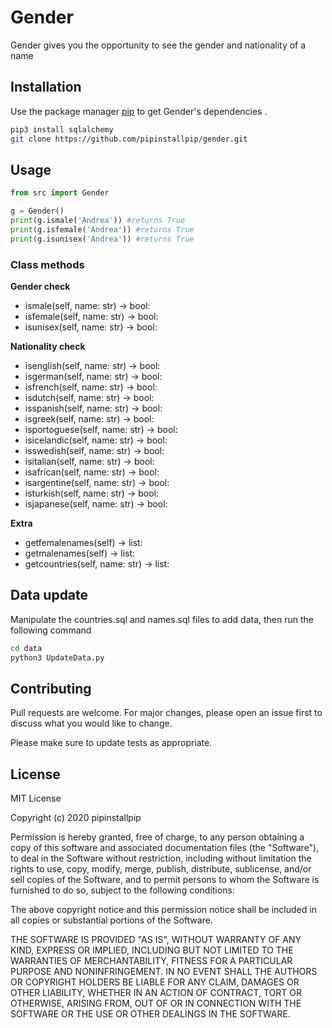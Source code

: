 # Gender

Gender gives you the opportunity to see the gender and nationality of a name

## Installation

Use the package manager [pip](https://pip.pypa.io/en/stable/) to get Gender's dependencies .

```bash
pip3 install sqlalchemy
git clone https://github.com/pipinstallpip/gender.git
```

## Usage

```python
from src import Gender

g = Gender()
print(g.ismale('Andrea')) #returns True
print(g.isfemale('Andrea')) #returns True
print(g.isunisex('Andrea')) #returns True

```

### Class methods

**Gender check**

- ismale(self, name: str) -> bool:
- isfemale(self, name: str) -> bool:
- isunisex(self, name: str) -> bool:

**Nationality check**

- isenglish(self, name: str) -> bool:
- isgerman(self, name: str) -> bool:
- isfrench(self, name: str) -> bool:
- isdutch(self, name: str) -> bool:
- isspanish(self, name: str) -> bool:
- isgreek(self, name: str) -> bool:
- isportoguese(self, name: str) -> bool:
- isicelandic(self, name: str) -> bool:
- isswedish(self, name: str) -> bool:
- isitalian(self, name: str) -> bool:
- isafrican(self, name: str) -> bool:
- isargentine(self, name: str) -> bool:
- isturkish(self, name: str) -> bool:
- isjapanese(self, name: str) -> bool:

**Extra**
- getfemalenames(self) -> list:
- getmalenames(self) -> list:
- getcountries(self, name: str) -> list:

## Data update
Manipulate the countries.sql and names.sql files to add data, then run the following command

```bash
cd data
python3 UpdateData.py
```

## Contributing
Pull requests are welcome. For major changes, please open an issue first to discuss what you would like to change.

Please make sure to update tests as appropriate.

## License
MIT License

Copyright (c) 2020 pipinstallpip

Permission is hereby granted, free of charge, to any person obtaining a copy
of this software and associated documentation files (the "Software"), to deal
in the Software without restriction, including without limitation the rights
to use, copy, modify, merge, publish, distribute, sublicense, and/or sell
copies of the Software, and to permit persons to whom the Software is
furnished to do so, subject to the following conditions:

The above copyright notice and this permission notice shall be included in all
copies or substantial portions of the Software.

THE SOFTWARE IS PROVIDED "AS IS", WITHOUT WARRANTY OF ANY KIND, EXPRESS OR
IMPLIED, INCLUDING BUT NOT LIMITED TO THE WARRANTIES OF MERCHANTABILITY,
FITNESS FOR A PARTICULAR PURPOSE AND NONINFRINGEMENT. IN NO EVENT SHALL THE
AUTHORS OR COPYRIGHT HOLDERS BE LIABLE FOR ANY CLAIM, DAMAGES OR OTHER
LIABILITY, WHETHER IN AN ACTION OF CONTRACT, TORT OR OTHERWISE, ARISING FROM,
OUT OF OR IN CONNECTION WITH THE SOFTWARE OR THE USE OR OTHER DEALINGS IN THE
SOFTWARE.